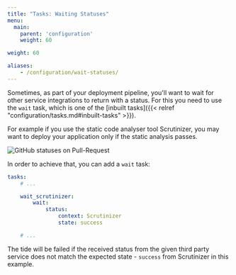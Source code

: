 ```yaml
---
title: "Tasks: Waiting Statuses"
menu:
  main:
    parent: 'configuration'
    weight: 60

weight: 60

aliases:
    - /configuration/wait-statuses/
---
```

Sometimes, as part of your deployment pipeline, you'll want to wait for other service integrations to return with a status. For this you need to use the `wait` task, which is one of the [inbuilt tasks]({{< relref "configuration/tasks.md#inbuilt-tasks" >}}).

For example if you use the static code analyser tool Scrutinizer, you may want to deploy your application only if the static analysis passes.

![GitHub statuses on Pull-Request](/docs/images/github-statuses.png)

In order to achieve that, you can add a `wait` task:

``` yaml
tasks:
    # ...

    wait_scrutinizer:
        wait:
            status:
                context: Scrutinizer
                state: success

    # ...
```

The tide will be failed if the received status from the given third party service does not match the expected state - `success` from Scrutinizer in this example.
